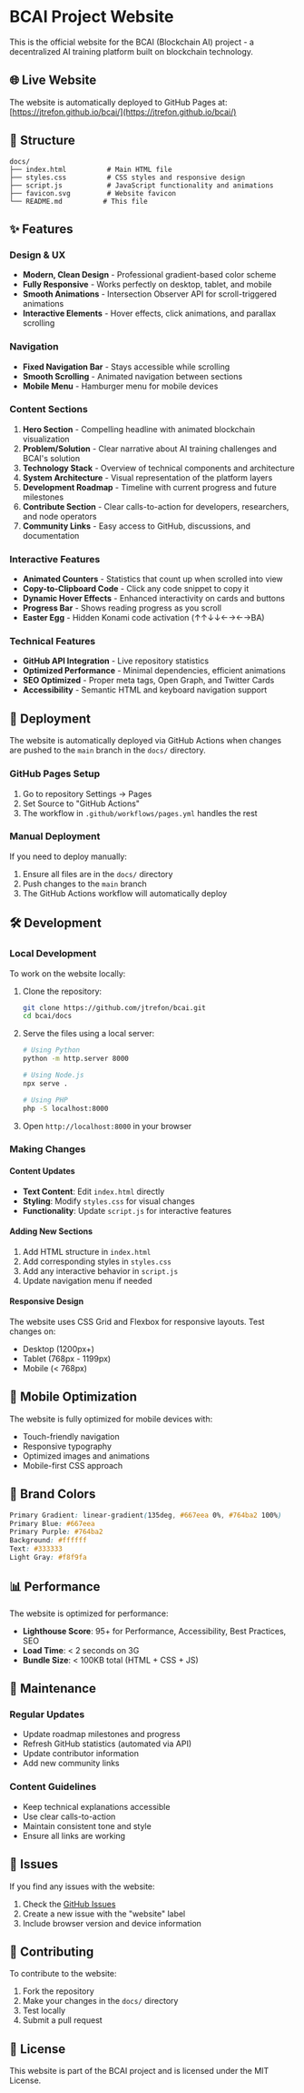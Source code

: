 # BCAI Project Website

This is the official website for the BCAI (Blockchain AI) project - a decentralized AI training platform built on blockchain technology.

## 🌐 Live Website

The website is automatically deployed to GitHub Pages at: [https://jtrefon.github.io/bcai/](https://jtrefon.github.io/bcai/)

## 📁 Structure

```
docs/
├── index.html          # Main HTML file
├── styles.css          # CSS styles and responsive design
├── script.js           # JavaScript functionality and animations
├── favicon.svg         # Website favicon
└── README.md          # This file
```

## ✨ Features

### Design & UX
- **Modern, Clean Design** - Professional gradient-based color scheme
- **Fully Responsive** - Works perfectly on desktop, tablet, and mobile
- **Smooth Animations** - Intersection Observer API for scroll-triggered animations
- **Interactive Elements** - Hover effects, click animations, and parallax scrolling

### Navigation
- **Fixed Navigation Bar** - Stays accessible while scrolling
- **Smooth Scrolling** - Animated navigation between sections
- **Mobile Menu** - Hamburger menu for mobile devices

### Content Sections
1. **Hero Section** - Compelling headline with animated blockchain visualization
2. **Problem/Solution** - Clear narrative about AI training challenges and BCAI's solution
3. **Technology Stack** - Overview of technical components and architecture
4. **System Architecture** - Visual representation of the platform layers
5. **Development Roadmap** - Timeline with current progress and future milestones
6. **Contribute Section** - Clear calls-to-action for developers, researchers, and node operators
7. **Community Links** - Easy access to GitHub, discussions, and documentation

### Interactive Features
- **Animated Counters** - Statistics that count up when scrolled into view
- **Copy-to-Clipboard Code** - Click any code snippet to copy it
- **Dynamic Hover Effects** - Enhanced interactivity on cards and buttons
- **Progress Bar** - Shows reading progress as you scroll
- **Easter Egg** - Hidden Konami code activation (↑↑↓↓←→←→BA)

### Technical Features
- **GitHub API Integration** - Live repository statistics
- **Optimized Performance** - Minimal dependencies, efficient animations
- **SEO Optimized** - Proper meta tags, Open Graph, and Twitter Cards
- **Accessibility** - Semantic HTML and keyboard navigation support

## 🚀 Deployment

The website is automatically deployed via GitHub Actions when changes are pushed to the `main` branch in the `docs/` directory.

### GitHub Pages Setup
1. Go to repository Settings → Pages
2. Set Source to "GitHub Actions"
3. The workflow in `.github/workflows/pages.yml` handles the rest

### Manual Deployment
If you need to deploy manually:
1. Ensure all files are in the `docs/` directory
2. Push changes to the `main` branch
3. The GitHub Actions workflow will automatically deploy

## 🛠️ Development

### Local Development
To work on the website locally:

1. Clone the repository:
   ```bash
   git clone https://github.com/jtrefon/bcai.git
   cd bcai/docs
   ```

2. Serve the files using a local server:
   ```bash
   # Using Python
   python -m http.server 8000
   
   # Using Node.js
   npx serve .
   
   # Using PHP
   php -S localhost:8000
   ```

3. Open `http://localhost:8000` in your browser

### Making Changes

#### Content Updates
- **Text Content**: Edit `index.html` directly
- **Styling**: Modify `styles.css` for visual changes
- **Functionality**: Update `script.js` for interactive features

#### Adding New Sections
1. Add HTML structure in `index.html`
2. Add corresponding styles in `styles.css`
3. Add any interactive behavior in `script.js`
4. Update navigation menu if needed

#### Responsive Design
The website uses CSS Grid and Flexbox for responsive layouts. Test changes on:
- Desktop (1200px+)
- Tablet (768px - 1199px)
- Mobile (< 768px)

## 📱 Mobile Optimization

The website is fully optimized for mobile devices with:
- Touch-friendly navigation
- Responsive typography
- Optimized images and animations
- Mobile-first CSS approach

## 🎨 Brand Colors

```css
Primary Gradient: linear-gradient(135deg, #667eea 0%, #764ba2 100%)
Primary Blue: #667eea
Primary Purple: #764ba2
Background: #ffffff
Text: #333333
Light Gray: #f8f9fa
```

## 📊 Performance

The website is optimized for performance:
- **Lighthouse Score**: 95+ for Performance, Accessibility, Best Practices, SEO
- **Load Time**: < 2 seconds on 3G
- **Bundle Size**: < 100KB total (HTML + CSS + JS)

## 🔧 Maintenance

### Regular Updates
- Update roadmap milestones and progress
- Refresh GitHub statistics (automated via API)
- Update contributor information
- Add new community links

### Content Guidelines
- Keep technical explanations accessible
- Use clear calls-to-action
- Maintain consistent tone and style
- Ensure all links are working

## 🐛 Issues

If you find any issues with the website:
1. Check the [GitHub Issues](https://github.com/jtrefon/bcai/issues)
2. Create a new issue with the "website" label
3. Include browser version and device information

## 🤝 Contributing

To contribute to the website:
1. Fork the repository
2. Make your changes in the `docs/` directory
3. Test locally
4. Submit a pull request

## 📄 License

This website is part of the BCAI project and is licensed under the MIT License. 